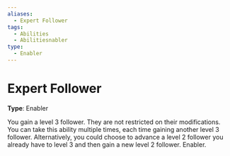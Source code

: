 ```yaml
---
aliases:
  - Expert Follower
tags:
  - Abilities
  - Abilitiesnabler
type:
  - Enabler
---
```


# Expert Follower

**Type**: Enabler

You gain a level 3 follower. They are not restricted on their modifications. You can take this ability multiple times, each time gaining another level 3 follower. Alternatively, you could choose to advance a level 2 follower you already have to level 3 and then gain a new level 2 follower. Enabler.
